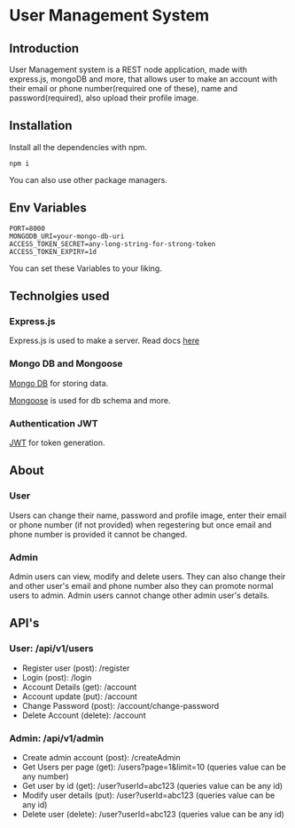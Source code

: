 # User Management System

## Introduction

User Management system is a REST node application, made with express.js, mongoDB and more, that allows user to make an account with their email or phone number(required one of these), name and password(required), also upload their profile image.

## Installation

Install all the dependencies with npm.

```
npm i
```

You can also use other package managers.

## Env Variables

```
PORT=8000
MONGODB_URI=your-mongo-db-uri
ACCESS_TOKEN_SECRET=any-long-string-for-strong-token
ACCESS_TOKEN_EXPIRY=1d
```

You can set these Variables to your liking.

## Technolgies used

### Express.js

Express.js is used to make a server.
Read docs [here](https://expressjs.com/)

### Mongo DB and Mongoose

[Mongo DB](https://www.mongodb.com/) for storing data.

[Mongoose](https://mongoosejs.com/) is used for db schema and more.

### Authentication JWT

[JWT](https://jwt.io/) for token generation.

## About

### User

Users can change their name, password and profile image, enter their email or phone number (if not provided) when regestering but once email and phone number is provided it cannot be changed.

### Admin

Admin users can view, modify and delete users. They can also change their and other user's email and phone number also they can promote normal users to admin. Admin users cannot change other admin user's details.

## API's

### User: /api/v1/users

- Register user (post): /register
- Login (post): /login
- Account Details (get): /account
- Account update (put): /account
- Change Password (post): /account/change-password
- Delete Account (delete): /account

### Admin: /api/v1/admin

- Create admin account (post): /createAdmin
- Get Users per page (get): /users?page=1&limit=10 (queries value can be any number)
- Get user by id (get): /user?userId=abc123 (queries value can be any id)
- Modify user details (put): /user?userId=abc123 (queries value can be any id)
- Delete user (delete): /user?userId=abc123 (queries value can be any id)
